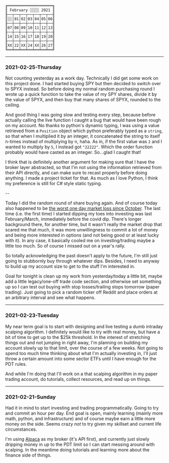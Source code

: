 ```
╔════════════════════╗
║ February ░░░░ 2021 ║
╟──┬──┬──┬──┬──┬──┬──╢
║░░│01│02│03│04│05│06║
╟──┼──┼──┼──┼──┼──┼──╢
║07│08│09│10│11│12│13║
╟──┼──┼──┼──┼──┼──┼──╢
║14│15│16│17│18│19│20║
╟──┼──┼──┼──┼──┼──┼──╢
║XX│22│XX│24│XX│26│27║
╚══╧══╧══╧══╧══╧══╧══╝
```
----

### 2021-02-25-Thursday

Not counting yesterday as a work day. Technically I did get some work on this project done. I had started buying SPY but then decided to switch over to SPYX instead. So before doing my normal random purchasing round I wrote up a quick function to take the value of my SPY shares, divide it by the value of SPYX, and then buy that many shares of SPYX, rounded to the ceiling.

And good thing I was going slow and testing every step, because before actually calling the live function I caught a bug that would have been rough on my account. No thanks to python's dynamic typing, I was using a value retrieved from a `Position` object which python preferably typed as a `string`, so that when I multiplied it by an integer, it concatenated the string to itself n-times instead of multiplying by n, haha. As in, if the first value was `2` and I wanted to multiply by `5`, I instead got `"22222"`. Which the order function probably would have casted as an integer. So...glad I caught that!

I think that is definitely another argument for making sure that I have the broker layer abstracted, so that I'm not using the information retrieved from their API directly, and can make sure to recast properly before doing anything. I made a project ticket for that. As much as I love Python, I think my preference is still for C# style static typing.

--

Today I did the random round of share buying again. And of course today also happened to be [the worst one day market loss since October](https://www.cnbc.com/2021/02/25/stock-market-open-to-close-news.html). The last time (i.e. the first time) I started dipping my toes into investing was last February/March, immediately before the covid dip. There's longer background there, for another time, but it wasn't really the market drop that scared me that much, it was more unwillingness to commit a lot of money and being more interested in options (and not being good or at least lucky with it). In any case, it basically cooled me on investing/trading maybe a little too much. So of course I missed out on a year's rally.

So totally acknowledging the past doesn't apply to the future, I'm still just going to stubbornly buy through whatever dips. Besides, I need to anyway to build up my account size to get to the stuff I'm interested in.

Goal for tonight is clean up my work from yesterday/today a little bit, maybe add a little legacy/one-off trade code section, and otherwise set something up so I can test out buying with stop losses/trailing stops tomorrow (paper trading). Just going to pick a random ticker off Reddit and place orders at an arbitrary interval and see what happens.

----

### 2021-02-23-Tuesday

My near term goal is to start with designing and live testing a dumb intraday scalping algorithm. I definitely would like to try with real money, but have a bit of time to get up to the $25k threshold. In the interest of stretching things out and not jumping in right away, I'm planning on building my account slowly up to that limit, over the course of a few weeks. Not going to spend too much time thinking about what I'm actually investing in, I'll just throw a certain amount into some sector ETFs until I have enough for the PDT rules.

And while I'm doing that I'll work on a that scalping algorithm in my paper trading account, do tutorials, collect resources, and read up on things.

----

### 2021-02-21-Sunday

Had it in mind to start investing and trading programmatically. Going to try and commit an hour per day. End goal is open, mainly learning (mainly more math, python, and infrastructure) and of course maybe earn a little more money on the side. Seems crazy _not_ to try given my skillset and current life circumstances.

I'm using [Alpaca](http://alpaca.markets) as my broker (it's API first), and currently just slowly dripping money in up to the PDT limit so I can start messing around with scalping. In the meantime doing tutorials and learning more about the finance side of things.
